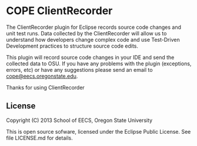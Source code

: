 COPE ClientRecorder
===================

The ClientRecorder plugin for Eclipse records source code changes
and unit test runs. Data collected by the ClientRecorder will
allow us to understand how developers change complex code and
use Test-Driven Development practices to structure source code
edits.

This plugin will record source code changes in your IDE and send
the collected data to OSU. If you have any problems with the
plugin (exceptions, errors, etc) or have any suggestions please
send an email to cope@eecs.oregonstate.edu.

Thanks for using ClientRecorder

License
-------

Copyright (C) 2013 School of EECS, Oregon State University

This is open source sofware, licensed under the Eclipse Public
License. See file LICENSE.md for details.
